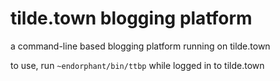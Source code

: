 tilde.town blogging platform
============================

a command-line based blogging platform running on tilde.town

to use, run `~endorphant/bin/ttbp` while logged in to tilde.town
